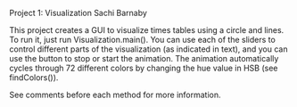 Project 1: Visualization
Sachi Barnaby

This project creates a GUI to visualize times tables using a circle and lines.
To run it, just run Visualization.main(). You can use each of the sliders to control different parts of the
visualization (as indicated in text), and you can use the button to stop or start the animation. The animation 
automatically cycles through 72 different colors by changing the hue value in HSB (see findColors()).

See comments before each method for more information.